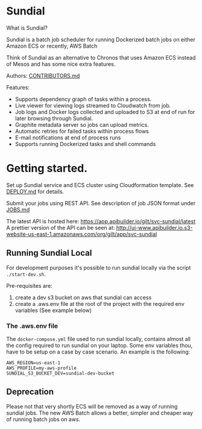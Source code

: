 # Sundial

What is Sundial?

Sundial is a batch job scheduler for running Dockerized batch jobs on either Amazon ECS or recently, AWS Batch

Think of Sundial as an alternative to Chronos that uses Amazon ECS instead of Mesos and has some nice extra features.

Authors: [CONTRIBUTORS.md](CONTRIBUTORS.md)

Features:

  * Supports dependency graph of tasks within a process.
  * Live viewer for viewing logs streamed to Cloudwatch from job.
  * Job logs and Docker logs collected and uploaded to S3 at end of run for later browsing through Sundial.
  * Graphite metadata server so jobs can upload metrics.
  * Automatic retries for failed tasks within process flows
  * E-mail notifications at end of process runs
  * Supports running Dockerized tasks and shell commands

# Getting started.

Set up Sundial service and ECS cluster using Cloudformation template. See [DEPLOY.md](docs/DEPLOY.md) for details.

Submit your jobs using REST API. See description of job JSON format under [JOBS.md](docs/JOBS.md)

The latest API is hosted here: https://app.apibuilder.io/gilt/svc-sundial/latest
A prettier version of the API can be seen at: http://ui-www.apibuilder.io.s3-website-us-east-1.amazonaws.com/org/gilt/app/svc-sundial

## Running Sundial Local

For development purposes it's possible to run sundial locally via the script `./start-dev.sh`.

Pre-requisites are:

1. create a dev s3 bucket on aws that sundial can access
2. create a .aws.env file at the root of the project with the required env variables (See example below)

### The .aws.env file

The `docker-compose.yml` file used to run sundial locally, contains almost all the config required to 
run sundial on your laptop. Some env variables thou, have to be setup on a case by case scenario.
An example is the following:
```properties
AWS_REGION=us-east-1
AWS_PROFILE=my-aws-profile
SUNDIAL_S3_BUCKET_DEV=sundial-dev-bucket
```

## Deprecation

Please not that very shortly ECS will be removed as a way of running sundial jobs. The new AWS Batch
allows a better, simpler and cheaper way of running batch jobs on aws.
